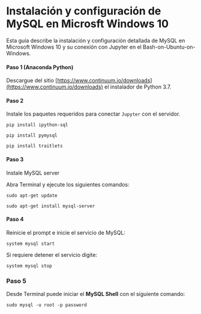 # Instalación y configuración de MySQL en Microsft Windows 10

Esta guía describe la instalación y configuración detallada de MySQL en Microsoft Windows 10 y su conexión con Jupyter en el Bash-on-Ubuntu-on-Windows.

#### Paso 1 (Anaconda Python)
Descargue del sitio [https://www.continuum.io/downloads](https://www.continuum.io/downloads) el
instalador de Python 3.7.

#### Paso 2
Instale los paquetes requeridos para conectar `Jupyter` con el servidor.
```
pip install ipython-sql
```

```
pip install pymysql 
```

```
pip install traitlets
```
 
 
#### Paso 3
Instale MySQL server

Abra Terminal y ejecute los siguientes comandos:

```
sudo apt-get update
```

```
sudo apt-get install mysql-server
```


#### Paso 4
Reinicie el prompt e inicie el servicio de MySQL:

```
system mysql start
```

Si requiere detener el servicio digite:

```
system mysql stop
```


### Paso 5
Desde Terminal puede iniciar el **MySQL Shell** con el siguiente comando:

```
sudo mysql -u root -p password
```


